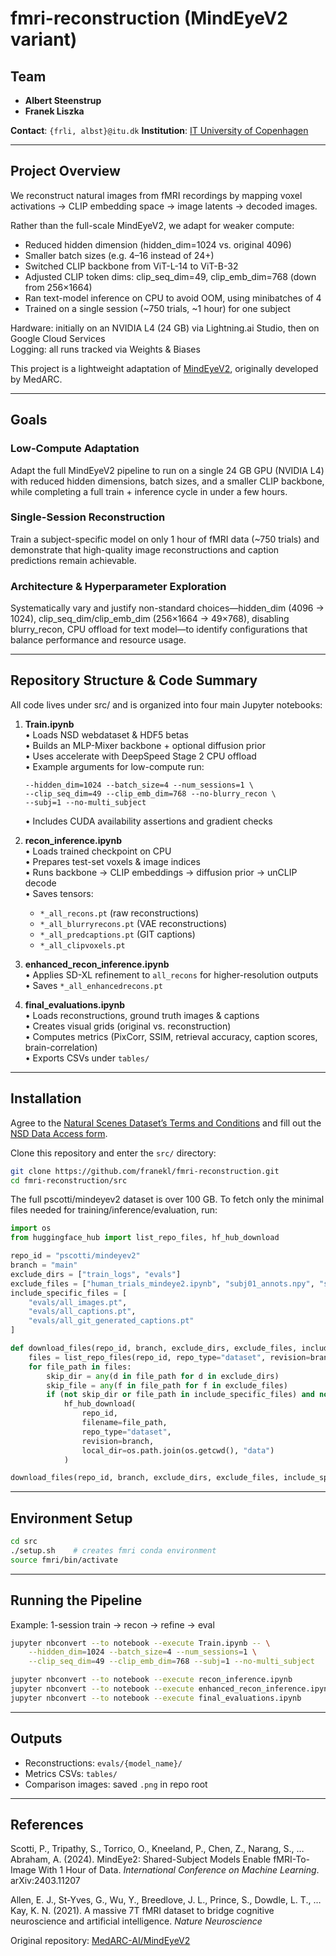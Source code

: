 # fmri-reconstruction (MindEyeV2 variant)

## Team

- **Albert Steenstrup**  
- **Franek Liszka**   

**Contact**: `{frli, albst}@itu.dk`
**Institution**: [IT University of Copenhagen](https://en.itu.dk)


---

## Project Overview
We reconstruct natural images from fMRI recordings by mapping voxel activations → CLIP embedding space → image latents → decoded images.

Rather than the full-scale MindEyeV2, we adapt for weaker compute:
- Reduced hidden dimension (hidden_dim=1024 vs. original 4096)  
- Smaller batch sizes (e.g. 4–16 instead of 24+)  
- Switched CLIP backbone from ViT-L-14 to ViT-B-32  
- Adjusted CLIP token dims: clip_seq_dim=49, clip_emb_dim=768 (down from 256×1664)  
- Ran text-model inference on CPU to avoid OOM, using minibatches of 4  
- Trained on a single session (~750 trials, ~1 hour) for one subject  

Hardware: initially on an NVIDIA L4 (24 GB) via Lightning.ai Studio, then on Google Cloud Services  
Logging: all runs tracked via Weights & Biases

This project is a lightweight adaptation of [MindEyeV2](https://github.com/MedARC-AI/MindEyeV2/tree/main), originally developed by MedARC.

---

## Goals

### Low-Compute Adaptation
Adapt the full MindEyeV2 pipeline to run on a single 24 GB GPU (NVIDIA L4) with reduced hidden dimensions, batch sizes, and a smaller CLIP backbone, while completing a full train + inference cycle in under a few hours.

### Single-Session Reconstruction
Train a subject-specific model on only 1 hour of fMRI data (~750 trials) and demonstrate that high-quality image reconstructions and caption predictions remain achievable.

### Architecture & Hyperparameter Exploration
Systematically vary and justify non-standard choices—hidden_dim (4096 → 1024), clip_seq_dim/clip_emb_dim (256×1664 → 49×768), disabling blurry_recon, CPU offload for text model—to identify configurations that balance performance and resource usage.

---

## Repository Structure & Code Summary

All code lives under src/ and is organized into four main Jupyter notebooks:

1. **Train.ipynb**  
   • Loads NSD webdataset & HDF5 betas  
   • Builds an MLP-Mixer backbone + optional diffusion prior  
   • Uses accelerate with DeepSpeed Stage 2 CPU offload  
   • Example arguments for low-compute run:  
     ```
     --hidden_dim=1024 --batch_size=4 --num_sessions=1 \
     --clip_seq_dim=49 --clip_emb_dim=768 --no-blurry_recon \
     --subj=1 --no-multi_subject
     ```  
   • Includes CUDA availability assertions and gradient checks  

2. **recon_inference.ipynb**  
   • Loads trained checkpoint on CPU  
   • Prepares test-set voxels & image indices  
   • Runs backbone → CLIP embeddings → diffusion prior → unCLIP decode  
   • Saves tensors:  
     - `*_all_recons.pt` (raw reconstructions)  
     - `*_all_blurryrecons.pt` (VAE reconstructions)  
     - `*_all_predcaptions.pt` (GIT captions)  
     - `*_all_clipvoxels.pt`  

3. **enhanced_recon_inference.ipynb**  
   • Applies SD-XL refinement to `all_recons` for higher-resolution outputs  
   • Saves `*_all_enhancedrecons.pt`  

4. **final_evaluations.ipynb**  
   • Loads reconstructions, ground truth images & captions  
   • Creates visual grids (original vs. reconstruction)  
   • Computes metrics (PixCorr, SSIM, retrieval accuracy, caption scores, brain-correlation)  
   • Exports CSVs under `tables/`  

---

## Installation

Agree to the [Natural Scenes Dataset’s Terms and Conditions](https://cvnlab.slite.page/p/IB6BSeW_7o/Terms-and-Conditions) and fill out the [NSD Data Access form](https://docs.google.com/forms/d/e/1FAIpQLSduTPeZo54uEMKD-ihXmRhx0hBDdLHNsVyeo_kCb8qbyAkXuQ/viewform?pli=1).


Clone this repository and enter the `src/` directory:
```bash
git clone https://github.com/franekl/fmri-reconstruction.git
cd fmri-reconstruction/src
```

The full pscotti/mindeyev2 dataset is over 100 GB. To fetch only the minimal files needed for training/inference/evaluation, run:
```python
import os
from huggingface_hub import list_repo_files, hf_hub_download

repo_id = "pscotti/mindeyev2"
branch = "main"
exclude_dirs = ["train_logs", "evals"]
exclude_files = ["human_trials_mindeye2.ipynb", "subj01_annots.npy", "shared1000.npy"]
include_specific_files = [
    "evals/all_images.pt",
    "evals/all_captions.pt",
    "evals/all_git_generated_captions.pt"
]

def download_files(repo_id, branch, exclude_dirs, exclude_files, include_specific_files):
    files = list_repo_files(repo_id, repo_type="dataset", revision=branch)
    for file_path in files:
        skip_dir = any(d in file_path for d in exclude_dirs)
        skip_file = any(f in file_path for f in exclude_files)
        if (not skip_dir or file_path in include_specific_files) and not skip_file:
            hf_hub_download(
                repo_id,
                filename=file_path,
                repo_type="dataset",
                revision=branch,
                local_dir=os.path.join(os.getcwd(), "data")
            )

download_files(repo_id, branch, exclude_dirs, exclude_files, include_specific_files)
```

---

## Environment Setup

```bash
cd src
./setup.sh    # creates fmri conda environment
source fmri/bin/activate
```

---

## Running the Pipeline

Example: 1-session train → recon → refine → eval

```bash
jupyter nbconvert --to notebook --execute Train.ipynb -- \
    --hidden_dim=1024 --batch_size=4 --num_sessions=1 \
    --clip_seq_dim=49 --clip_emb_dim=768 --subj=1 --no-multi_subject

jupyter nbconvert --to notebook --execute recon_inference.ipynb
jupyter nbconvert --to notebook --execute enhanced_recon_inference.ipynb
jupyter nbconvert --to notebook --execute final_evaluations.ipynb
```

---

## Outputs

- Reconstructions: `evals/{model_name}/`  
- Metrics CSVs: `tables/`  
- Comparison images: saved `.png` in repo root  

---

## References

Scotti, P., Tripathy, S., Torrico, O., Kneeland, P., Chen, Z., Narang, S., … Abraham, A. (2024). MindEye2: Shared-Subject Models Enable fMRI-To-Image With 1 Hour of Data. *International Conference on Machine Learning*. arXiv:2403.11207

Allen, E. J., St-Yves, G., Wu, Y., Breedlove, J. L., Prince, S., Dowdle, L. T., … Kay, K. N. (2021). A massive 7T fMRI dataset to bridge cognitive neuroscience and artificial intelligence. *Nature Neuroscience*  

Original repository: [MedARC-AI/MindEyeV2](https://github.com/MedARC-AI/MindEyeV2/tree/main)
